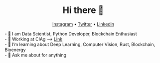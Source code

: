 <h1 align="center">Hi there 👋</h1>

<p align="center">
  <a href="https://www.instagram.com/raislervoigt/">Instagram</a> •
  <a href="https://twitter.com/VoigtRaisler">Twitter</a> •
  <a href="https://www.linkedin.com/in/raisler-voigt7/">Linkedin</a>
</p>
- 🔭 I am Data Scientist, Python Developer, Blockchain Enthusiast <br>
- 🔭 Working at CIAg --> <a href='https://www.ciag.org.br/'> Link</a> <br>
- 🌱 I’m learning about Deep Learning, Computer Vision, Rust, Blockchain, Bioenergy <br>
- 💬 Ask me about for anything <br>

